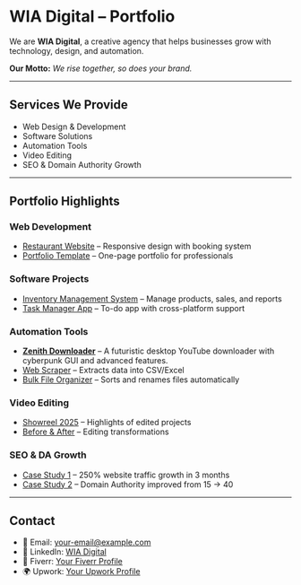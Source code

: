 # WIA Digital – Portfolio

We are **WIA Digital**, a creative agency that helps businesses grow with technology, design, and automation.  

**Our Motto:** *We rise together, so does your brand.*  

---

## Services We Provide
- Web Design & Development  
- Software Solutions  
- Automation Tools  
- Video Editing  
- SEO & Domain Authority Growth  

---

## Portfolio Highlights

### Web Development
- [Restaurant Website](https://github.com/your-username/restaurant-website) – Responsive design with booking system  
- [Portfolio Template](https://github.com/your-username/portfolio-template) – One-page portfolio for professionals  

### Software Projects
- [Inventory Management System](https://github.com/your-username/inventory-system) – Manage products, sales, and reports  
- [Task Manager App](https://github.com/your-username/task-manager) – To-do app with cross-platform support  

### Automation Tools
- [**Zenith Downloader**](https://github.com/wiadigitalagency/Zenith-Downloader) – A futuristic desktop YouTube downloader with cyberpunk GUI and advanced features.  
- [Web Scraper](https://github.com/your-username/web-scraper) – Extracts data into CSV/Excel  
- [Bulk File Organizer](https://github.com/your-username/file-organizer) – Sorts and renames files automatically  

### Video Editing
- [Showreel 2025](https://youtu.be/demo-link) – Highlights of edited projects  
- [Before & After](https://youtu.be/demo-link) – Editing transformations  

### SEO & DA Growth
- [Case Study 1](https://drive.google.com/demo-link) – 250% website traffic growth in 3 months  
- [Case Study 2](https://drive.google.com/demo-link) – Domain Authority improved from 15 → 40  

---

## Contact
- 📧 Email: your-email@example.com  
- 🔗 LinkedIn: [WIA Digital](https://linkedin.com/in/youragency)  
- 🎯 Fiverr: [Your Fiverr Profile](https://fiverr.com/yourprofile)  
- 🌍 Upwork: [Your Upwork Profile](https://upwork.com/yourprofile)  
